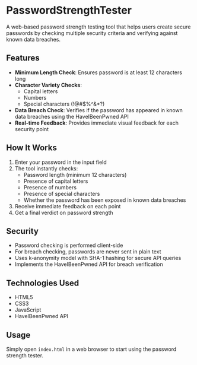 # PasswordStrengthTester

A web-based password strength testing tool that helps users create secure passwords by checking multiple security criteria and verifying against known data breaches.

## Features

- **Minimum Length Check**: Ensures password is at least 12 characters long
- **Character Variety Checks**:
  - Capital letters
  - Numbers
  - Special characters (!@#$%^&*?)
- **Data Breach Check**: Verifies if the password has appeared in known data breaches using the HaveIBeenPwned API
- **Real-time Feedback**: Provides immediate visual feedback for each security point

## How It Works

1. Enter your password in the input field
2. The tool instantly checks:
   - Password length (minimum 12 characters)
   - Presence of capital letters
   - Presence of numbers
   - Presence of special characters
   - Whether the password has been exposed in known data breaches
3. Receive immediate feedback on each point
4. Get a final verdict on password strength

## Security

- Password checking is performed client-side
- For breach checking, passwords are never sent in plain text
- Uses k-anonymity model with SHA-1 hashing for secure API queries
- Implements the HaveIBeenPwned API for breach verification

## Technologies Used

- HTML5
- CSS3
- JavaScript
- HaveIBeenPwned API

## Usage

Simply open `index.html` in a web browser to start using the password strength tester.